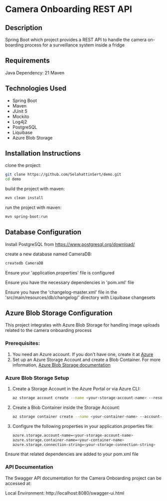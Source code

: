 # Camera Onboarding REST API

## Description

Spring Boot which project provides a REST API to handle the camera on-boarding process for a surveillance system inside
a fridge

## Requirements

Java Dependency: 21
Maven

## Technologies Used

- Spring Boot
- Maven
- JUnit 5
- Mockito
- Log4j2
- PostgreSQL
- Liquibase
- Azure Blob Storage

## Installation Instructions

clone the project:

```sh
git clone https://github.com/SelahattinSert/demo.git
cd demo
```

build the project with maven:

```sh
mvn clean install
```

run the project with maven:

```sh
mvn spring-boot:run
```

## Database Configuration

Install PostgreSQL from https://www.postgresql.org/download/

create a new database named CameraDB:

```sh
createdb CameraDB
```

Ensure your 'application.properties' file is configured

Ensure you have the necessary dependencies in 'pom.xml' file

Ensure you have the 'changelog-master.xml' file in the 'src/main/resources/db/changelog/' directory with Liquibase
changesets

## Azure Blob Storage Configuration

This project integrates with Azure Blob Storage for handling image uploads related to the camera onboarding process

### Prerequisites:

1. You need an Azure account. If you don't have one, create it at [Azure](https://azure.microsoft.com/en-us/free/)
2. Set up an Azure Storage Account and create a Blob Container. For more
   information, [Azure Blob Storage documentation](https://docs.microsoft.com/en-us/azure/storage/blobs/)

### Azure Blob Storage Setup

1. Create a Storage Account in the Azure Portal or via Azure CLI:
   ```sh
   az storage account create --name <your-storage-account-name> --resource-group <your-resource-group> --location <your-location> --sku Standard_LRS

2. Create a Blob Container inside the Storage Account:
   ```sh
   az storage container create --name <your-container-name> --account-name <your-storage-account-name>

3. Configure the following properties in your application.properties file:
   ```sh
   azure.storage.account-name=<your-storage-account-name>
   azure.storage.container-name=<your-container-name>
   azure.storage.connection-string=<your-storage-connection-string>

Ensure that related dependencies are added to your pom.xml file

### API Documentation

The Swagger API documentation for the Camera Onboarding project can be accessed at:

Local Environment: http://localhost:8080/swagger-ui.html